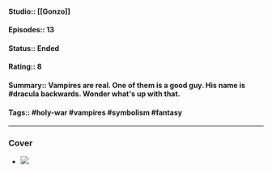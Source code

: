 #### Studio::  [[Gonzo]]
####  Episodes:: 13
#### Status::  Ended
#### Rating:: 8
#### Summary::  Vampires are real. One of them is a good guy. His name is #dracula backwards. Wonder what's up with that.
#### Tags:: #holy-war #vampires #symbolism #fantasy 

---
### Cover
- ![](https://upload.wikimedia.org/wikipedia/en/0/02/Hellsing_1.png)